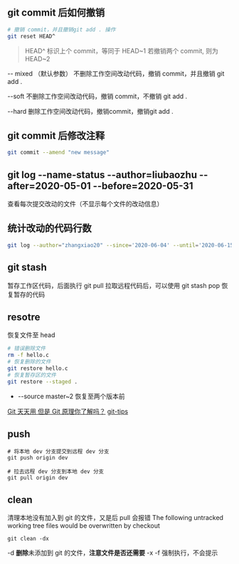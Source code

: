 ## git commit 后如何撤销

```sh
# 撤销 commit，并且撤销git add . 操作
git reset HEAD^
```
> HEAD^ 标识上个 commit，等同于 HEAD~1
> 若撤销两个 commit, 则为 HEAD~2

-- mixed （默认参数）
不删除工作空间改动代码，撤销 commit，并且撤销 git add .

--soft
不删除工作空间改动代码，撤销 commit，不撤销 git add . 

--hard
删除工作空间改动代码，撤销commit，撤销git add . 

## git commit 后修改注释 
```sh
git commit --amend "new message"
```

## git log --name-status --author=liubaozhu --after=2020-05-01 --before=2020-05-31

查看每次提交改动的文件（不显示每个文件的改动信息）

## 统计改动的代码行数
```sh
git log --author="zhangxiao20" --since='2020-06-04' --until='2020-06-15' --pretty=tformat: --numstat | gawk '{ add += $1 ; subs += $2 ; loc += $1 - $2 } END { printf "增加的行数:%s 删除的行数:%s 总行数: %s\n",add,subs,loc }'
```


## git stash

暂存工作区代码，后面执行 git pull 拉取远程代码后，可以使用 git stash pop 恢复暂存的代码

## resotre
恢复文件至 head

```sh
# 错误删除文件
rm -f hello.c
# 恢复删除的文件
git restore hello.c  
# 恢复暂存区的文件
git restore --staged .
```
* --source master~2 恢复至两个版本前


[Git 天天用 但是 Git 原理你了解吗？](https://blog.csdn.net/ljk126wy/article/details/101064186)
[git-tips](https://github.com/jaywcjlove/git-tips)

## push

```
# 将本地 dev 分支提交到远程 dev 分支
git push origin dev

# 拉去远程 dev 分支到本地 dev 分支
git pull origin dev
```

## clean

清理本地没有加入到 git 的文件，又是后 pull 会报错 The following untracked working tree files would be overwritten by checkout


```
git clean -dx
```

-d **删除**未添加到 git 的文件，**注意文件是否还需要**
-x 
-f 强制执行，不会提示